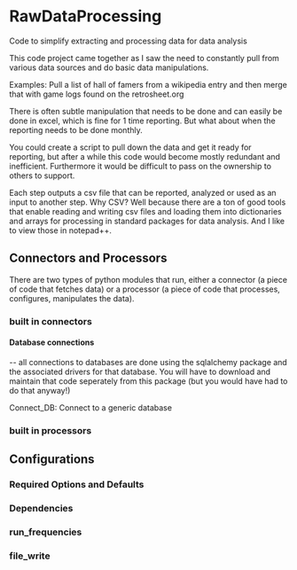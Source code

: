 # RawDataProcessing
Code to simplify extracting and processing data for data analysis

This code project came together as I saw the need to constantly pull from various data sources and do basic
data manipulations.

Examples:  Pull a list of hall of famers from a wikipedia entry and then merge that with game logs found on the retrosheet.org

There is often subtle manipulation that needs to be done and can easily be done in excel, which is fine for 1 time reporting.  But what about when the reporting needs to be done monthly.  

You could create a script to pull down the data and get it ready for reporting, but after a while this code would become mostly redundant and inefficient.  Furthermore it would be difficult to pass on the ownership to others to support.

Each step outputs a csv file that can be reported, analyzed or used as an input to another step.  Why CSV?  Well because there are a ton of good tools that enable reading and writing csv files and loading them into dictionaries and arrays for processing in standard packages for data analysis.  And I like to view those in notepad++.

## Connectors and Processors
There are two types of python modules that run, either a connector (a piece of code that fetches data) or a processor (a piece of code that processes, configures, manipulates the data).

### built in connectors

#### Database connections
-- all connections to databases are done using the sqlalchemy package and the associated drivers for that database.  You will have to download and maintain that code seperately from this package (but you would have had to do that anyway!)

Connect_DB:  Connect to a generic database

### built in processors

## Configurations

### Required Options and Defaults

### Dependencies

### run_frequencies

### file_write
